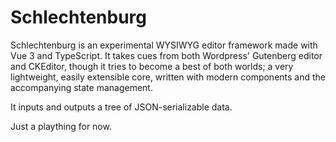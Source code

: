 <script setup>
import ExampleEditor from './ExampleEditor'
</script>

# Schlechtenburg

Schlechtenburg is an experimental WYSIWYG editor framework made with Vue 3 and TypeScript. It takes cues from both Wordpress' Gutenberg editor and CKEditor, though it tries to become a best of both worlds; a very lightweight, easily extensible core, written with modern components and the accompanying state management.

It inputs and outputs a tree of JSON-serializable data.

Just a plaything for now.

<ExampleEditor></ExampleEditor>
